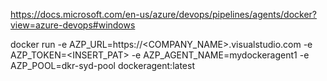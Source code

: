 https://docs.microsoft.com/en-us/azure/devops/pipelines/agents/docker?view=azure-devops#windows


docker run -e AZP_URL=https://<COMPANY_NAME>.visualstudio.com -e AZP_TOKEN=<INSERT_PAT> -e AZP_AGENT_NAME=mydockeragent1 -e AZP_POOL=dkr-syd-pool dockeragent:latest